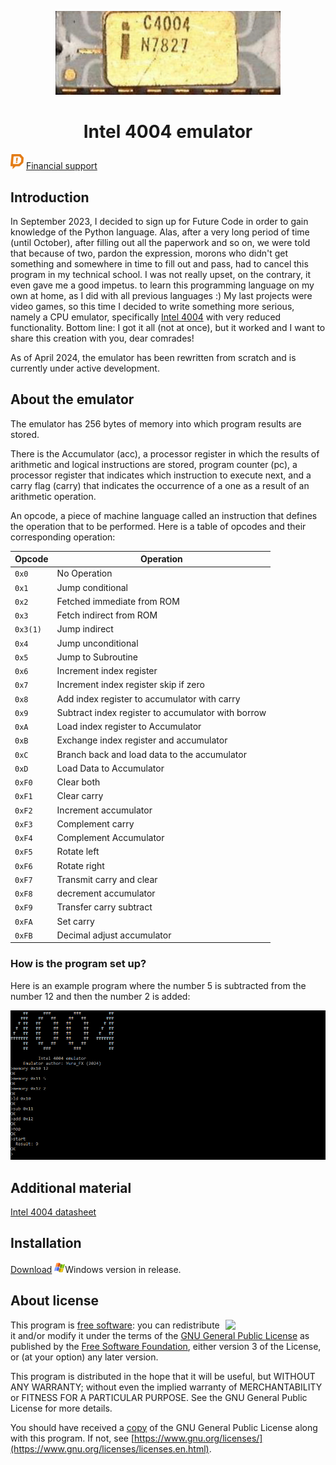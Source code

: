 <p align="center"><img src="https://github.com/YuraFX/i4004-py/blob/main/images/4004.png?raw=true" width="360"></p>
<h1 align="center">Intel 4004 emulator</h1>

![donate](https://github.com/YuraFX/i4004-py/blob/main/images/donation_alerts.png?raw=true) [Financial support](https://www.donationalerts.com/r/yura_fx)

## Introduction

In September 2023, I decided to sign up for Future Code in order to gain knowledge of the Python language. Alas, after a very long period of time (until October), 
after filling out all the paperwork and so on, we were told that because of two, pardon the expression, morons who didn't get something and somewhere 
in time to fill out and pass, had to cancel this program in my technical school. I was not really upset, on the contrary, it even gave me a good impetus. 
to learn this programming language on my own at home, as I did with all previous languages :) My last projects were 
video games, so this time I decided to write something more serious, namely a CPU emulator, specifically [Intel 4004](https://en.wikipedia.org/wiki/Intel_4004) with very reduced functionality. 
Bottom line: I got it all (not at once), but it worked and I want to share this creation with you, dear comrades!

As of April 2024, the emulator has been rewritten from scratch and is currently under active development.

## About the emulator

The emulator has 256 bytes of memory into which program results are stored.

There is the Accumulator (acc), a processor register in which the results of arithmetic and logical instructions are stored, 
program counter (pc), a processor register that indicates which instruction to execute next, and a carry flag (carry) that indicates 
the occurrence of a one as a result of an arithmetic operation.

An opcode, a piece of machine language called an instruction that defines the operation that to be performed. 
Here is a table of opcodes and their corresponding operation:

|Opcode|Operation                                                               |
|------|------------------------------------------------------------------------|
|`0x0` |No Operation                                                            |
|`0x1` |Jump conditional                                                        |
|`0x2` |Fetched immediate from ROM                                              |
|`0x3` |Fetch indirect from ROM                                                 |
|`0x3(1)` |Jump indirect                                                        |
|`0x4` |Jump unconditional                                                      |
|`0x5` |Jump to Subroutine                                                      |
|`0x6` |Increment index register                                                |
|`0x7` |Increment index register skip if zero                                   |
|`0x8` |Add index register to accumulator with carry                            |
|`0x9` |Subtract index register to accumulator with borrow                      |
|`0xA` |Load index register to Accumulator                                      |
|`0xB` |Exchange index register and accumulator                                 |
|`0xC` |Branch back and load data to the accumulator                            |
|`0xD` |Load Data to Accumulator                                                |
|`0xF0`|Clear both                                                              |
|`0xF1`|Clear carry                                                             |
|`0xF2`|Increment accumulator                                                   |
|`0xF3`|Complement carry                                                        |
|`0xF4`|Complement Accumulator                                                  |
|`0xF5`|Rotate left                                                             |
|`0xF6`|Rotate right                                                            |
|`0xF7`|Transmit carry and clear                                                |
|`0xF8`|decrement accumulator                                                   |
|`0xF9`|Transfer carry subtract                                                 |
|`0xFA`|Set carry                                                               |
|`0xFB`|Decimal adjust accumulator                                              |

### How is the program set up?

Here is an example program where the number 5 is subtracted from the number 12 and then the number 2 is added:

![test](images/test.png)

## Additional material

[Intel 4004 datasheet](https://archive.org/download/intel-4004/intel-4004.pdf)

## Installation

[Download](https://github.com/YuraFX/i4004-py/releases/tag/1.0) ![windows](images/windows.png)Windows version in release.

## About license

<img src="https://www.gnu.org/graphics/gplv3-with-text-136x68.png" width="160" align="right">

This program is [free software](https://www.gnu.org/philosophy/free-sw.en.html): you can redistribute it and/or modify it under the terms of the [GNU General Public License](https://www.gnu.org/licenses/gpl-3.0.en.html) as published by the [Free Software Foundation](https://www.fsf.org/), either version 3 of the License, or (at your option) any later version.

This program is distributed in the hope that it will be useful, but WITHOUT ANY WARRANTY; without even the implied warranty of MERCHANTABILITY or FITNESS FOR A PARTICULAR PURPOSE. See the GNU General Public License for more details.

You should have received a [copy](https://github.com/YuraFX/i4004-py/blob/main/LICENSE) of the GNU General Public License along with this program. If not, see [https://www.gnu.org/licenses/](https://www.gnu.org/licenses/licenses.en.html).
